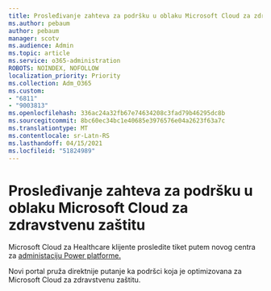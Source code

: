 ```yaml
---
title: Prosleđivanje zahteva za podršku u oblaku Microsoft Cloud za zdravstvenu zaštitu
ms.author: pebaum
author: pebaum
manager: scotv
ms.audience: Admin
ms.topic: article
ms.service: o365-administration
ROBOTS: NOINDEX, NOFOLLOW
localization_priority: Priority
ms.collection: Adm_O365
ms.custom:
- "6811"
- "9003813"
ms.openlocfilehash: 336ac24a32fb67e74634208c3fad79b46295dc8b
ms.sourcegitcommit: 8bc60ec34bc1e40685e3976576e04a2623f63a7c
ms.translationtype: MT
ms.contentlocale: sr-Latn-RS
ms.lasthandoff: 04/15/2021
ms.locfileid: "51824989"
---
```

# <a name="submit-microsoft-cloud-for-healthcare-support-requests"></a>Prosleđivanje zahteva za podršku u oblaku Microsoft Cloud za zdravstvenu zaštitu

Microsoft Cloud za Healthcare klijente prosledite tiket putem novog centra za [administaciju Power platforme.](https://admin.powerplatform.microsoft.com/support?newTicket&product=Flow)

Novi portal pruža direktnije putanje ka podršci koja je optimizovana za Microsoft Cloud za zdravstvenu zaštitu.
